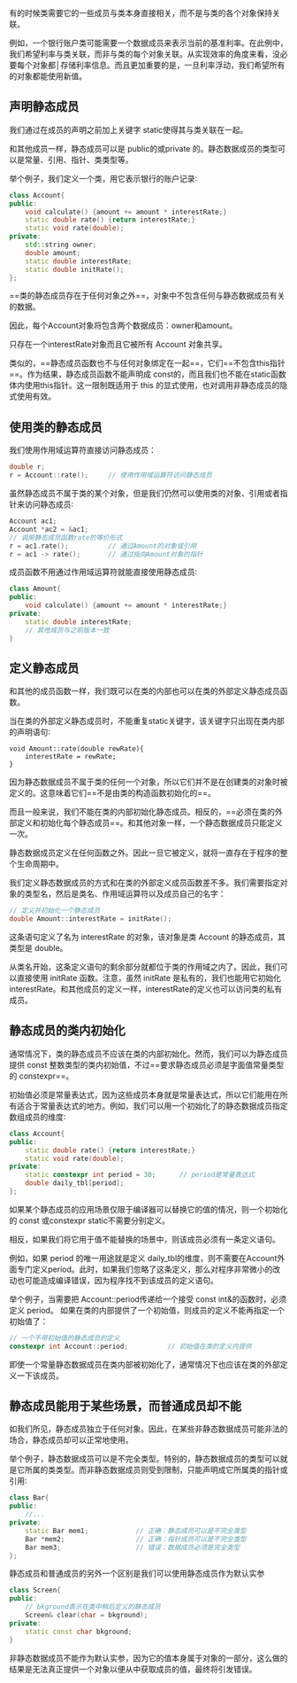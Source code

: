 有的时候类需要它的一些成员与类本身直接相关，而不是与类的各个对象保持关联。

例如，一个银行账户类可能需要一个数据成员来表示当前的基准利率。在此例中，我们希望利率与类关联，而非与类的每个对象关联。从实现效率的角度来看，没必要每个对象都│存储利率信息。而且更加重要的是，一旦利率浮动，我们希望所有的对象都能使用新值。

## 声明静态成员

我们通过在成员的声明之前加上关键字 static使得其与类关联在一起。

和其他成员一样，静态成员可以是 public的或private 的。静态数据成员的类型可以是常量、引用、指针、类类型等。

举个例子，我们定义一个类，用它表示银行的账户记录∶

```c++
class Account{
public:
    void calculate() {amount += amount * interestRate;}
    static double rate() {return interestRate;}
    static void rate(double);
private:
    std::string owner;
    double amount;
    static double interestRate;
    static double initRate();
};
```

==类的静态成员存在于任何对象之外==，对象中不包含任何与静态数据成员有关的数据。

因此，每个Account对象将包含两个数据成员：owner和amount。

只存在一个interestRate对象而且它被所有 Account 对象共享。

类似的，==静态成员函数也不与任何对象绑定在一起==，它们==不包含this指针==。作为结果，静态成员函数不能声明成 const的，而且我们也不能在static函数体内使用this指针。这一限制既适用于 this 的显式使用，也对调用非静态成员的隐式使用有效。

## 使用类的静态成员

我们使用作用域运算符直接访问静态成员：

```c++
double r;
r = Account::rate();     // 使用作用域运算符访问静态成员
```

虽然静态成员不属于类的某个对象，但是我们仍然可以使用类的对象、引用或者指针来访问静态成员∶

```c++
Account ac1;
Account *ac2 = &ac1;
// 调用静态成员函数rate的等价形式
r = ac1.rate();          // 通过Amount的对象或引用
r = ac1 -> rate();       // 通过指向Amount对象的指针
```

成员函数不用通过作用域运算符就能直接使用静态成员∶

```c++
class Amount{
public:
    void calculate() {amount += amount * interestRate;}
private:
    static double interestRate;
    // 其他成员与之前版本一致
}
```

## 定义静态成员

和其他的成员函数一样，我们既可以在类的内部也可以在类的外部定义静态成员函数。

当在类的外部定义静态成员时，不能重复static关键字，该关键字只出现在类内部的声明语句∶

```{c++
void Amount::rate(double rewRate){
    interestRate = rewRate;
}
```

因为静态数据成员不属于类的任何一个对象，所以它们并不是在创建类的对象时被定义的。这意味着它们==不是由类的构造函数初始化的==。

而且一般来说，我们不能在类的内部初始化静态成员。相反的，==必须在类的外部定义和初始化每个静态成员==。和其他对象一样，一个静态数据成员只能定义一次。

静态数据成员定义在任何函数之外。因此一旦它被定义，就将一直存在于程序的整个生命周期中。

我们定义静态数据成员的方式和在类的外部定义成员函数差不多。我们需要指定对象的类型名，然后是类名、作用域运算符以及成员自己的名字：

```c++
// 定义并初始化一个静态成员
double Amount::interestRate = initRate();
```

这条语句定义了名为 interestRate 的对象，该对象是类 Account 的静态成员，其类型是 double。

从类名开始，这条定义语句的剩余部分就都位于类的作用域之内了。因此，我们可以直接使用 initRate 函数。注意，虽然 initRate 是私有的，我们也能用它初始化interestRate。和其他成员的定义一样，interestRate的定义也可以访问类的私有成员。

## 静态成员的类内初始化

通常情况下，类的静态成员不应该在类的内部初始化。然而，我们可以为静态成员提供 const 整数类型的类内初始值，不过==要求静态成员必须是字面值常量类型的 constexpr==。

初始值必须是常量表达式，因为这些成员本身就是常量表达式，所以它们能用在所有适合于常量表达式的地方。例如，我们可以用一个初始化了的静态数据成员指定数组成员的维度∶

```c++
class Account{
public:
    static double rate() {return interestRate;}
    static void rate(double);
private:
    static constexpr int period = 30;      // period是常量表达式
    double daily_tbl[period];
};
```

如果某个静态成员的应用场景仅限于编译器可以替换它的值的情况，则一个初始化的 const 或constexpr static不需要分别定义。

相反，如果我们将它用于值不能替换的场景中，则该成员必须有一条定义语句。

例如，如果 period 的唯一用途就是定义 daily_tbl的维度，则不需要在Account外面专门定义period。此时，如果我们忽略了这条定义，那么对程序非常微小的改动也可能造成编译错误，因为程序找不到该成员的定义语句。

举个例子，当需要把 Account::period传递给一个接受 const int&的函数时，必须定义 period。
如果在类的内部提供了一个初始值，则成员的定义不能再指定一个初始值了：

```c++
// 一个不带初始值的静态成员的定义
constexpr int Account::period;          // 初始值在类的定义内提供
```

即使一个常量静态数据成员在类内部被初始化了，通常情况下也应该在类的外部定义一下该成员。

## 静态成员能用于某些场景，而普通成员却不能

如我们所见，静态成员独立于任何对象。因此，在某些非静态数据成员可能非法的场合，静态成员却可以正常地使用。

举个例子，静态数据成员可以是不完全类型。特别的，静态数据成员的类型可以就是它所属的类类型。而非静态数据成员则受到限制，只能声明成它所属类的指针或引用∶

```c++
class Bar{
public:
    //...
private:
    static Bar mem1;            // 正确：静态成员可以是不完全类型
    Bar *mem2;                  // 正确：指针成员可以是不完全类型
    Bar mem3;                   // 错误：数据成员必须是完全类型
};
```

静态成员和普通成员的另外一个区别是我们可以使用静态成员作为默认实参

```c++
class Screen{
public:
    // bkground表示在类中稍后定义的静态成员
    Screen& clear(char = bkground);
private:
    static const char bkground;
}
```

非静态数据成员不能作为默认实参，因为它的值本身属于对象的一部分，这么做的结果是无法真正提供一个对象以便从中获取成员的值，最终将引发错误。